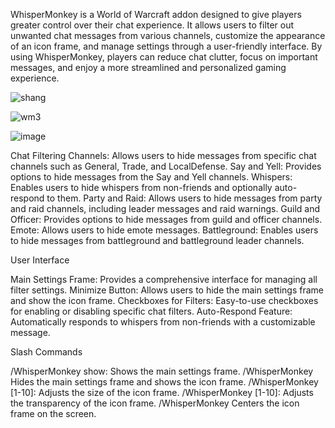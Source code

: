 WhisperMonkey is a World of Warcraft addon designed to give players greater control over their chat experience. It allows users to filter out unwanted chat messages from various channels, customize the appearance of an icon frame, and manage settings through a user-friendly interface. By using WhisperMonkey, players can reduce chat clutter, focus on important messages, and enjoy a more streamlined and personalized gaming experience.

![shang](https://github.com/user-attachments/assets/14c72492-9bfc-4f3c-bf7a-05a29a07339c)

![wm3](https://github.com/user-attachments/assets/96ca0b9a-739e-47b5-a727-8f5fcc032e21)

![image](https://github.com/user-attachments/assets/7110c5d0-1dff-4757-8a76-158d976aea14)


Chat Filtering
Channels: Allows users to hide messages from specific chat channels such as General, Trade, and LocalDefense.
Say and Yell: Provides options to hide messages from the Say and Yell channels.
Whispers: Enables users to hide whispers from non-friends and optionally auto-respond to them.
Party and Raid: Allows users to hide messages from party and raid channels, including leader messages and raid warnings.
Guild and Officer: Provides options to hide messages from guild and officer channels.
Emote: Allows users to hide emote messages.
Battleground: Enables users to hide messages from battleground and battleground leader channels. 


User Interface

Main Settings Frame: Provides a comprehensive interface for managing all filter settings.
Minimize Button: Allows users to hide the main settings frame and show the icon frame.
Checkboxes for Filters: Easy-to-use checkboxes for enabling or disabling specific chat filters.
Auto-Respond Feature: Automatically responds to whispers from non-friends with a customizable message.

Slash Commands

/WhisperMonkey show: Shows the main settings frame.
/WhisperMonkey Hides the main settings frame and shows the icon frame.
/WhisperMonkey [1-10]: Adjusts the size of the icon frame.
/WhisperMonkey [1-10]: Adjusts the transparency of the icon frame.
/WhisperMonkey Centers the icon frame on the screen.
